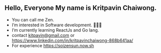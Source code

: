 ## Hello, Everyone My name is Kritpavin Chaiwong.

- You can call me Zen.
- I’m interested in Software development. 👩🏻‍💻
- I’m currently learning ReactJs and Go lang.
- contact kitpavin@gmail.com or https://www.linkedin.com/in/kritpavinchaiwong-868b641aa/
- For experience https://soizensun.now.sh

<!---
soizensun/soizensun is a ✨ special ✨ repository because its `README.md` (this file) appears on your GitHub profile.
You can click the Preview link to take a look at your changes.
--->
